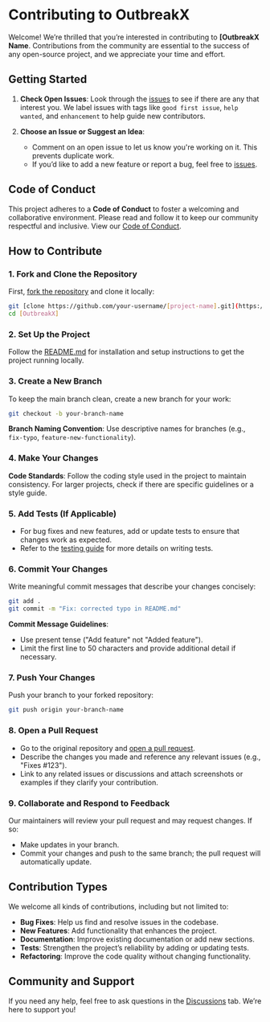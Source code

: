 # Contributing to OutbreakX

Welcome! We’re thrilled that you’re interested in contributing to **[OutbreakX Name**. Contributions from the community are essential to the success of any open-source project, and we appreciate your time and effort.

## Getting Started

1. **Check Open Issues**: Look through the [issues](https://github.com/SixthFlow-Reserach-OS/OutbreakX/issues)  to see if there are any that interest you. We label issues with tags like `good first issue`, `help wanted`, and `enhancement` to help guide new contributors.
   
2. **Choose an Issue or Suggest an Idea**:
   - Comment on an open issue to let us know you're working on it. This prevents duplicate work.
   - If you’d like to add a new feature or report a bug, feel free to [issues](https://github.com/SixthFlow-Reserach-OS/OutbreakX/issues).

## Code of Conduct

This project adheres to a **Code of Conduct** to foster a welcoming and collaborative environment. Please read and follow it to keep our community respectful and inclusive. View our [Code of Conduct](CODE_OF_CONDUCT.md).

## How to Contribute

### 1. Fork and Clone the Repository

   First, [fork the repository](https://github.com/SixthFlow-Reserach-OS/OutbreakX.git) and clone it locally:

   ```bash
   git [clone https://github.com/your-username/[project-name].git](https://github.com/SixthFlow-Reserach-OS/OutbreakX.git)
   cd [OutbreakX]
   ```

### 2. Set Up the Project

   Follow the [README.md](link-to-readme) for installation and setup instructions to get the project running locally.

### 3. Create a New Branch

   To keep the main branch clean, create a new branch for your work:

   ```bash
   git checkout -b your-branch-name
   ```

   **Branch Naming Convention**: Use descriptive names for branches (e.g., `fix-typo`, `feature-new-functionality`).

### 4. Make Your Changes

   **Code Standards**: Follow the coding style used in the project to maintain consistency. For larger projects, check if there are specific guidelines or a style guide.

### 5. Add Tests (If Applicable)

   - For bug fixes and new features, add or update tests to ensure that changes work as expected.
   - Refer to the [testing guide](link-to-testing-guide) for more details on writing tests.

### 6. Commit Your Changes

   Write meaningful commit messages that describe your changes concisely:

   ```bash
   git add .
   git commit -m "Fix: corrected typo in README.md"
   ```

   **Commit Message Guidelines**:
   - Use present tense ("Add feature" not "Added feature").
   - Limit the first line to 50 characters and provide additional detail if necessary.

### 7. Push Your Changes

   Push your branch to your forked repository:

   ```bash
   git push origin your-branch-name
   ```

### 8. Open a Pull Request

   - Go to the original repository and [open a pull request](https://docs.github.com/en/github/collaborating-with-issues-and-pull-requests/about-pull-requests).
   - Describe the changes you made and reference any relevant issues (e.g., "Fixes #123").
   - Link to any related issues or discussions and attach screenshots or examples if they clarify your contribution.

### 9. Collaborate and Respond to Feedback

   Our maintainers will review your pull request and may request changes. If so:
   - Make updates in your branch.
   - Commit your changes and push to the same branch; the pull request will automatically update.

## Contribution Types

We welcome all kinds of contributions, including but not limited to:

- **Bug Fixes**: Help us find and resolve issues in the codebase.
- **New Features**: Add functionality that enhances the project.
- **Documentation**: Improve existing documentation or add new sections.
- **Tests**: Strengthen the project’s reliability by adding or updating tests.
- **Refactoring**: Improve the code quality without changing functionality.

## Community and Support

If you need any help, feel free to ask questions in the [Discussions](https://github.com/SixthFlow-Reserach-OS/OutbreakX/discussions) tab. We’re here to support you!

